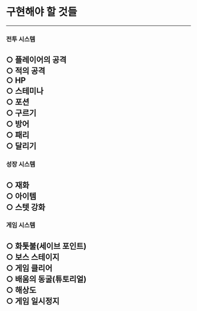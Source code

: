 # 구현해야 할 것들
---
### 전투 시스템
○ 플레이어의 공격<br>
○ 적의 공격<br>
○ HP<br>
○ 스테미나<br>
○ 포션<br>
○ 구르기<br>
○ 방어<br>
○ 패리<br>
○ 달리기<br>
---
### 성장 시스템
○ 재화<br>
○ 아이템<br>
○ 스텟 강화<br>
---
### 게임 시스템
○ 화톳불(세이브 포인트)<br>
○ 보스 스테이지<br>
○ 게임 클리어<br>
○ 배움의 동굴(튜토리얼)<br>
○ 해상도<br>
○ 게임 일시정지<br>
---
